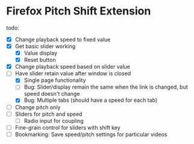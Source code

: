 # Firefox Pitch Shift Extension

todo:
- [x] Change playback speed to fixed value
- [x] Get basic slider working
    - [x] Value display
    - [x] Reset button
- [x] Change playback speed based on slider value
- [ ] Have slider retain value after window is closed
    - [x] Single page functionality
    - [ ] Bug: Slider/display remain the same when the link is changed, but speed doesn't change
    - [x] Bug: Multiple tabs (should have a speed for each tab)
- [ ] Change pitch only
- [ ] Sliders for pitch and speed
    - [ ] Radio input for coupling
- [ ] Fine-grain control for sliders with shift key
- [ ] Bookmarking: Save speed/pitch settings for particular videos